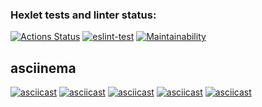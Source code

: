 ### Hexlet tests and linter status:
[![Actions Status](https://github.com/PVArech/backend-project-lvl3/workflows/hexlet-check/badge.svg)](https://github.com/PVArech/backend-project-lvl3/actions)
[![eslint-test](https://github.com/PVArech/backend-project-lvl3/actions/workflows/main.yml/badge.svg)](https://github.com/PVArech/backend-project-lvl3/actions/workflows/main.yml)
[![Maintainability](https://api.codeclimate.com/v1/badges/60cb04f65fbf108f8b9d/maintainability)](https://codeclimate.com/github/PVArech/backend-project-lvl3/maintainability)

## asciinema
[![asciicast](https://asciinema.org/a/mrIhovXJiTDJQ0yojGfOcXNDh.svg)](https://asciinema.org/a/mrIhovXJiTDJQ0yojGfOcXNDh)
[![asciicast](https://asciinema.org/a/k7Fn77L1ONehGjNjZpydVb5CY.svg)](https://asciinema.org/a/k7Fn77L1ONehGjNjZpydVb5CY)
[![asciicast](https://asciinema.org/a/oltVKM9IMfv9oLcTStcjZVSr4.svg)](https://asciinema.org/a/oltVKM9IMfv9oLcTStcjZVSr4)
[![asciicast](https://asciinema.org/a/z1UQ92wq9KI031XydC163z9Xq.svg)](https://asciinema.org/a/z1UQ92wq9KI031XydC163z9Xq)
[![asciicast](https://asciinema.org/a/x2l4OYe78SfYaJrUY9dxIA0MX.svg)](https://asciinema.org/a/x2l4OYe78SfYaJrUY9dxIA0MX)
